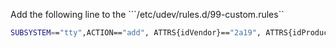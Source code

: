 
Add the following line to the ```/etc/udev/rules.d/99-custom.rules``

```sh
SUBSYSTEM=="tty",ACTION=="add", ATTRS{idVendor}=="2a19", ATTRS{idProduct}=="0802", MODE="0777", SYMLINK+="ttyNUMATO"
```

